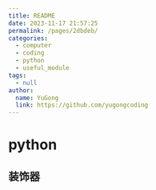 ```yaml
---
title: README
date: 2023-11-17 21:57:25
permalink: /pages/2dbdeb/
categories:
  - computer
  - coding
  - python
  - useful_module
tags:
  - null
author:
  name: YuGong
  link: https://github.com/yugongcoding
---
```

# python

## 装饰器
